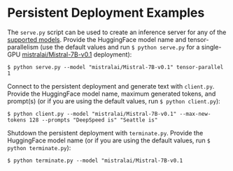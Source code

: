 # Persistent Deployment Examples

The `serve.py` script can be used to create an inference server for any of the
[supported models](https://github.com/microsoft/DeepSpeed-mii#supported-models).
Provide the HuggingFace model name and tensor-parallelism (use the default
values and run `$ python serve.py` for a single-GPU
[mistralai/Mistral-7B-v0.1](https://huggingface.co/mistralai/Mistral-7B-v0.1)
deployment):

```shell
$ python serve.py --model "mistralai/Mistral-7B-v0.1" tensor-parallel 1
```

Connect to the persistent deployment and generate text with `client.py`. Provide
the HuggingFace model name, maximum generated tokens, and prompt(s) (or if you
are using the default values, run `$ python client.py`):

```shell
$ python client.py --model "mistralai/Mistral-7B-v0.1" --max-new-tokens 128 --prompts "DeepSpeed is" "Seattle is"
```

Shutdown the persistent deployment with `terminate.py`. Provide the HuggingFace
model name (or if you are using the default values, run `$ python
terminate.py`):

```shell
$ python terminate.py --model "mistralai/Mistral-7B-v0.1
```